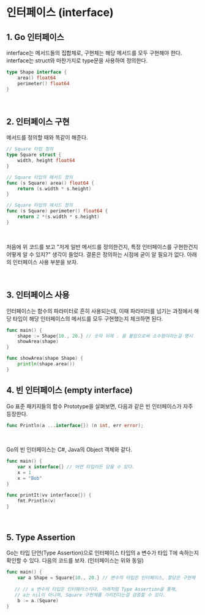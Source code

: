 # 인터페이스 (interface)
## 1. Go 인터페이스
interface는 메서드들의 집합체로, 구현체는 해당 메서드를 모두 구현해야 한다.
interface는 struct와 마찬가지로 type문을 사용하여 정의한다.
```go
type Shape interface {
    area() float64
    perimeter() float64
}
```

<br/>

## 2. 인터페이스 구현
메서드를 정의할 때와 똑같이 해준다. 
```go
// Square 타입 정의
type Square struct {
    width, height float64
}

// Square 타입의 메서드 정의
func (s Square) area() float64 {
    return (s.width * s.height)
}

// Square 타입의 메서드 정의 
func (s Square) perimeter() float64 {
    return 2 *(s.width * s.height)
}
```

<br/>

처음에 위 코드를 보고 "저게 일반 메서드를 정의한건지, 특정 인터페이스를 구현한건지 어떻게 알 수 있지?" 생각이 들었다. 결론은 정의하는 시점에 굳이 알 필요가 없다. 아래의 인터페이스 사용 부분을 보자.

<br/>

## 3. 인터페이스 사용
인터페이스는 함수의 파라미터로 흔히 사용되는데, 이때 파라미터를 넘기는 과정에서 해당 타입이 해당 인터페이스의 메서드를 모두 구현했는지 체크하면 된다.
```go
func main() {
    shape := Shape{10., 20.} // 숫자 뒤에 . 을 붙임으로써 소수형이라는걸 명시
    showArea(shape)
}

func showArea(shape Shape) {
    println(shape.area())
}
```

## 4. 빈 인터페이스 (empty interface)
Go 표준 패키지들의 함수 Prototype을 살펴보면, 다음과 같은 빈 인터페이스가 자주 등장한다.
```go
func Println(a ...interface{}) (n int, err error);
```

<br/>

Go의 빈 인터페이스는 C#, Java의 Object 객체와 같다.
```go
func main() {
    var x interface{} // 어떤 타입이든 담을 수 있다.
    x = 1 
    x = "Bob"
}

func printIt(vv interfacce{}) {
    fmt.Println(v)
}
```

<br/>

## 5. Type Assertion
Go는 타입 단언(Type Assertion)으로 인터페이스 타입의 a 변수가 타입 T에 속하는지 확인할 수 있다.
다음의 코드를 보자. (인터페이스는 위와 동일)
```go
func main() {
    var a Shape = Square{10., 20.} // 변수의 타입은 인터페이스, 할당은 구현체
   
   // // a 변수의 타입은 인터페이스이다. 아래처럼 Type Assertion을 통해,
   // a는 nil이 아니며, Square 구현체를 가리킨다는걸 검증할 수 있다.
    b := a.(Square) 
}
```